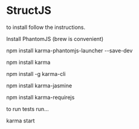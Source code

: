 # StructJS
to install follow the instructions.

Install PhantomJS (brew is convenient)

npm install karma-phantomjs-launcher --save-dev

npm install karma

npm install -g karma-cli

npm install karma-jasmine

npm install karma-requirejs

to run tests run...

karma start 
